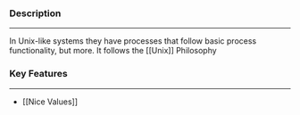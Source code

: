 ### Description
---
In Unix-like systems they have processes that follow basic process functionality, but more. It follows the [[Unix]] Philosophy

### Key Features
---
- [[Nice Values]]
